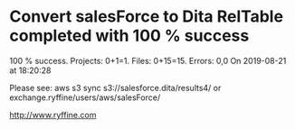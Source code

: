 # Convert salesForce to Dita RelTable completed with 100 % success

100 % success. Projects: 0+1=1.  Files: 0+15=15. Errors: 0,0  On 2019-08-21 at 18:20:28



Please see: aws s3 sync s3://salesforce.dita/results4/ or exchange.ryffine/users/aws/salesForce/

http://www.ryffine.com

